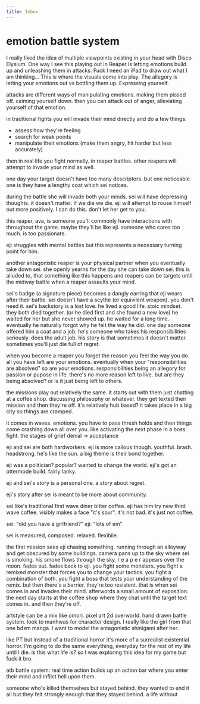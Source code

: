 ```yaml
---
title: Inbox
---
```


# emotion battle system
I really liked the idea of multiple viewpoints existing in your head with Disco Elysium. One way I see this playing out in Reaper is letting emotions build up and unleashing them in attacks. Fuck I need an iPad to draw out what I am thinking... This is where the visuals come into play. The allegory is letting your emotions out vs bottling them up. Expressing yourself. 

attacks are different ways of manipulating emotions. making them pissed off. calming yourself down. then you can attack out of anger, alleviating yourself of that emotion. 

in traditional fights you will invade their mind directly and do a few things. 
- assess how they're feeling
- search for weak points 
- manipulate their emotions (make them angry, hit harder but less accurately)
  
then in real life you fight normally.
in reaper battles. other reapers will attempt to invade your mind as well. 

one day your target doesn't have too many descriptors. but one noticeable one is they have a lengthy coat which sei notices. 

during the battle she will invade both your minds. sei will have depressing thoughts. it doesn't matter. if we die we die. eji will attempt to rouse himself out more positively. I can do this. don't let her get to you. 

this reaper, ava, is someone you'll commonly have interactions with throughout the game. maybe they'll be like eji. someone who cares too much. is too passionate. 

eji struggles with mental battles but this represents a necessary turning point for him. 

another antagonistic reaper is your physical partner when you eventually take down sei. 
she openly yearns for the day she can take down sei. this is alluded to, that something like this happens and reapers can be targets until the midway battle when a reaper assaults your mind. 

sei's badge (a signature piece) becomes a dangly earring that eji wears after their battle. 
sei doesn't have a scythe (or equivilent weapon). you don't need it. 
sei's backstory is a lost love. he lived a good life. stoic mindset. they both died together. (or he died first and she found a new love) he waited for her but she never showed up. he waited for a long time. eventually he naturally forgot why he felt the way he did. one day someone offered him a coat and a job. he's someone who takes his responsibilities seriously. does the adult job. his story is that sometimes it doesn't matter. sometimes you'll just die full of regret. 

when you become a reaper you forget the reason you feel the way you do. all you have left are your emotions. eventually when your "responsibilities are absolved" so are your emotions. responsibilities being an allegory for passion or pupose in life. there's no more reason left to live. but are they being absolved? or is it just being left to others.

the missions play out relatively the same. it starts out with them just chatting at a coffee shop. discussing philosophy or whatever. they get texted their mission and then they're off. it's relatively hub based? it takes place in a big city so things are cramped. 

it comes in waves. emotions. you have to pass thresh holds and then things come crashing down all over you. like activating the next phase in a boss fight. the stages of grief
denial -> acceptance 

eji and sei are both hardworkers. eji is more callous though. youthful. brash. headstrong. he's like the sun. a big theme is their bond together. 

eji was a politician? popular? wanted to change the world.
eji's got an ottermode build. fairly lanky.

eji and sei's story is a personal one. a story about regret.

eji's story after sei is meant to be more about community. 

sei like's traditional first wave diner bitter coffee. eji has him try new third wave coffee. visibly makes a face "it's sour". it's not bad. it's just not coffee. 

sei: "did you have a girlfriend?"
eji: "lots of em"

sei is measured, composed. relaxed. flexibile. 

the first mission sees eji chasing something. running through an alleyway and get obscured by some buildings. camera pans up to the sky where sei is smoking. his smoke flows through the sky. r e a p e r appears over the moon. fades out.  fades back to eji. you fight some monsters. you fight a remixed monster that forces you to change your tactics. you fight a combination of both. you fight a boss that tests your understanding of the remix. but then there's a barrier. they're too resistent. that is when sei comes in and invades their mind. afterwords a small amount of exposition. the next day starts at the coffee shop where they chat until the target text comes in. and then they're off. 

artstyle can be a mix like omori. pixel art 2d overworld. hand drawn battle system. look to manhwas for character design. I really like the girl from that one bdsm manga. I want to model the antagonistic shinigami after her. 

like PT but instead of a traditional horror it's more of a surrealist existential horror. I'm going to do the same everything, everyday for the rest of my life until I die. is this what life is? so I was exploring this idea for my game but fuck it bro. 

atb battle system: real time action builds up an action bar where you enter their mind and inflict hell upon them. 


someone who's killed themselves but stayed behind. they wanted to end it all but they felt strongly enough that they stayed behind. a life without 
